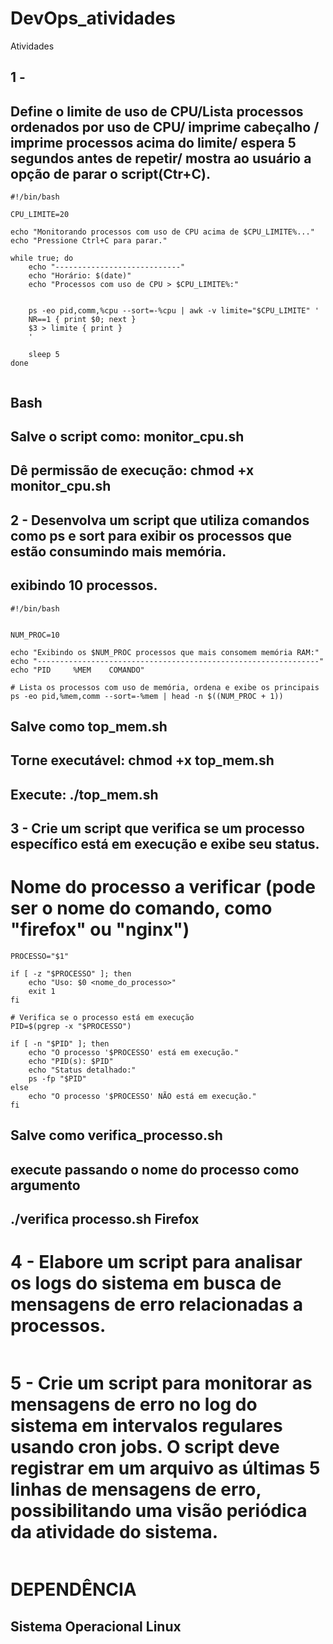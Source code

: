 # DevOps_atividades
Atividades

## 1 - 

## Define o limite de uso de CPU/Lista processos ordenados por uso de CPU/ imprime cabeçalho / imprime processos acima do limite/ espera 5 segundos antes de repetir/ mostra ao usuário a opção de parar o script(Ctr+C).
```
#!/bin/bash

CPU_LIMITE=20

echo "Monitorando processos com uso de CPU acima de $CPU_LIMITE%..."
echo "Pressione Ctrl+C para parar."

while true; do
    echo "----------------------------"
    echo "Horário: $(date)"
    echo "Processos com uso de CPU > $CPU_LIMITE%:"
    
   
    ps -eo pid,comm,%cpu --sort=-%cpu | awk -v limite="$CPU_LIMITE" '
    NR==1 { print $0; next }  
    $3 > limite { print }     
    '

    sleep 5 
done


```
## Bash
## Salve o script como: monitor_cpu.sh
## Dê permissão de execução: chmod +x monitor_cpu.sh


## 2 - Desenvolva um script que utiliza comandos como ps e sort para exibir os processos que estão consumindo mais memória.
## exibindo 10 processos.
```
#!/bin/bash


NUM_PROC=10

echo "Exibindo os $NUM_PROC processos que mais consomem memória RAM:"
echo "---------------------------------------------------------------"
echo "PID     %MEM    COMANDO"

# Lista os processos com uso de memória, ordena e exibe os principais
ps -eo pid,%mem,comm --sort=-%mem | head -n $((NUM_PROC + 1))

```
## Salve como top_mem.sh
## Torne executável: chmod +x top_mem.sh
## Execute: ./top_mem.sh


## 3 - Crie um script que verifica se um processo específico está em execução e exibe seu status.
# Nome do processo a verificar (pode ser o nome do comando, como "firefox" ou "nginx")
```
PROCESSO="$1"

if [ -z "$PROCESSO" ]; then
    echo "Uso: $0 <nome_do_processo>"
    exit 1
fi

# Verifica se o processo está em execução
PID=$(pgrep -x "$PROCESSO")

if [ -n "$PID" ]; then
    echo "O processo '$PROCESSO' está em execução."
    echo "PID(s): $PID"
    echo "Status detalhado:"
    ps -fp "$PID"
else
    echo "O processo '$PROCESSO' NÃO está em execução."
fi
```
## Salve como verifica_processo.sh
## execute passando o nome do processo como argumento 
## ./verifica processo.sh Firefox

# 4 - Elabore um script para analisar os logs do sistema em busca de mensagens de erro relacionadas a processos.
```
```
# 5 - Crie um script para monitorar as mensagens de erro no log do sistema em intervalos regulares usando cron jobs. O script deve registrar em um arquivo as últimas 5 linhas de mensagens de erro, possibilitando uma visão periódica da atividade do sistema.
```
```


# DEPENDÊNCIA
## Sistema Operacional Linux
